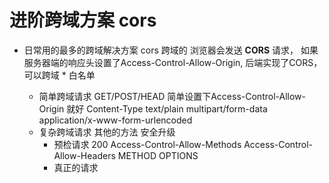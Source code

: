 # 进阶跨域方案 cors

- 日常用的最多的跨域解决方案
    cors 跨域的
    浏览器会发送 **CORS** 请求， 如果服务器端的响应头设置了Access-Control-Allow-Origin,
    后端实现了CORS，可以跨域
    *
    白名单

    - 简单跨域请求
        GET/POST/HEAD  简单设置下Access-Control-Allow-Origin 就好
        Content-Type text/plain multipart/form-data
        application/x-www-form-urlencoded
    - 复杂跨域请求
        其他的方法 安全升级
        - 预检请求
            200
            Access-Control-Allow-Methods
            Access-Control-Allow-Headers
            METHOD OPTIONS
        - 真正的请求
